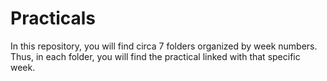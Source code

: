 # Practicals
In this repository, you will find circa 7 folders organized by week numbers. Thus, in each folder, you will find the practical linked with that specific week. 
